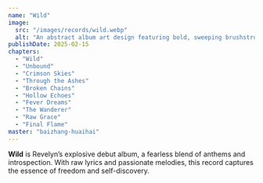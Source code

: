 ```yaml
---
name: "Wild"
image:
  src: "/images/records/wild.webp"
  alt: "An abstract album art design featuring bold, sweeping brushstrokes in crimson, deep violet, and gold with subtle guitar string patterns embedded, evoking raw energy and passion."
publishDate: 2025-02-15
chapters:
  - "Wild"
  - "Unbound"
  - "Crimson Skies"
  - "Through the Ashes"
  - "Broken Chains"
  - "Hollow Echoes"
  - "Fever Dreams"
  - "The Wanderer"
  - "Raw Grace"
  - "Final Flame"
master: "baizhang-huaihai"
---
```


**Wild** is Revelyn’s explosive debut album, a fearless blend of anthems and introspection. With raw lyrics and passionate melodies, this record captures the essence of freedom and self-discovery.
